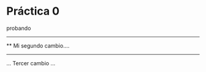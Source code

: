  # Práctica 0

probando

***********************
**  Mi segundo cambio....
*************************

... Tercer cambio ...